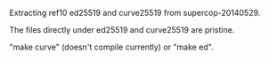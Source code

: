 Extracting ref10 ed25519 and curve25519 from supercop-20140529.

The files directly under ed25519 and curve25519 are pristine.

"make curve" (doesn't compile currently) or "make ed".
